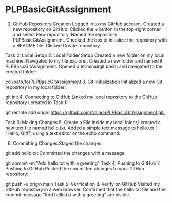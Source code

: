 # PLPBasicGitAssignment
1. GitHub Repository Creation
Logged in to my GitHub account.
Created a new repository on GitHub:
Clicked the + button in the top-right corner and select New repository.
Named the repository PLPBasicGitAssignment.
Checked the box to initialize the repository with a README file.
Clicked Create repository.

Task 2: Local Setup
2. Local Folder Setup
Created a new folder on my local machine:
Navigated to my file explorer.
Created a new folder and named it PLPBasicGitAssignment.
Opened a terminal(git bash) and navigated to the created folder:

cd /path/to/PLPBasicGitAssignment
3. Git Initialization
Initialized a new Git repository in my local folder:

git init
4. Connecting to GitHub
Linked my local repository to the GitHub repository I created in Task 1:

git remote add origin <https://github.com/Naliea/PLPBasicGitAssignment.git.>

Task 3: Making Changes
5. Create a File
Inside my local folder,I created a new text file named hello.txt.
Added a simple text message to hello.txt ( "Hello, Git!") using a text editor or the echo command:

6. Committing Changes
Staged the changes:

git add hello.txt
Committed the changes with a message:

git commit -m "Add hello.txt with a greeting"
Task 4: Pushing to GitHub
7. Pushing to GitHub
Pushed the committed changes to your GitHub repository:

git push -u origin main
Task 5: Verification
8. Verify on GitHub
Visited my GitHub repository in a web browser.
Confirmed that the hello.txt file and the commit message "Add hello.txt with a greeting" are visible.